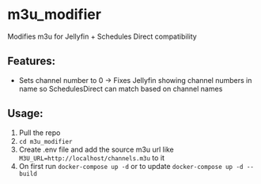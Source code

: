 # m3u_modifier

Modifies m3u for Jellyfin + Schedules Direct compatibility

## Features:

- Sets channel number to 0 -> Fixes Jellyfin showing channel numbers in name so
  SchedulesDirect can match based on channel names

## Usage:
1. Pull the repo
2. `cd m3u_modifier`
3. Create .env file and add the source m3u url like `M3U_URL=http://localhost/channels.m3u` to it
4. On first run `docker-compose up -d` or to update `docker-compose up -d --build`
